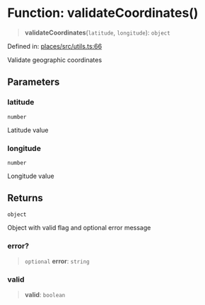 # Function: validateCoordinates()

> **validateCoordinates**(`latitude`, `longitude`): `object`

Defined in: [places/src/utils.ts:66](https://github.com/happyvertical/smrt/blob/3e10e04571f8229dee5c87ee2f9b9b06c6c49f12/packages/places/src/utils.ts#L66)

Validate geographic coordinates

## Parameters

### latitude

`number`

Latitude value

### longitude

`number`

Longitude value

## Returns

`object`

Object with valid flag and optional error message

### error?

> `optional` **error**: `string`

### valid

> **valid**: `boolean`
